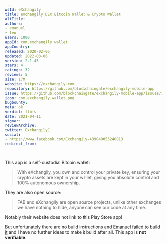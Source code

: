 ```yaml
---
wsId: eXchangily
title: eXchangily DEX Bitcoin Wallet & Crypto Wallet
altTitle: 
authors:
- emanuel
- leo
users: 1000
appId: com.exchangily.wallet
appCountry: 
released: 2020-02-05
updated: 2022-03-06
version: 2.1.45
stars: 4
ratings: 32
reviews: 5
size: 17M
website: https://exchangily.com
repository: https://github.com/blockchaingate/exchangily-mobile-app
issue: https://github.com/blockchaingate/exchangily-mobile-app/issues/1
icon: com.exchangily.wallet.png
bugbounty: 
meta: ok
verdict: ftbfs
date: 2021-04-11
signer: 
reviewArchive: 
twitter: ExchangilyC
social:
- https://www.facebook.com/Exchangily-439040053240813
redirect_from: 

---
```


This app is a self-custodial Bitcoin wallet:

> With eXchangily, you own and control your private key, ensuring your crypto
  assets are kept in your wallet, giving you absolute control and 100%
  autonomous ownership.

They are also open source:

> FAB and eXchangily are open source projects, unlike other exchanges we have
  nothing to hide, anyone can see our code at any time.

Notably their website does not link to this Play Store app!

But unfortunately there are no build instructions and
[Emanuel failed to build it](https://github.com/blockchaingate/exchangily-mobile-app/issues/1)
and I have no further ideas to make it build after all. This app is **not verifiable**.
